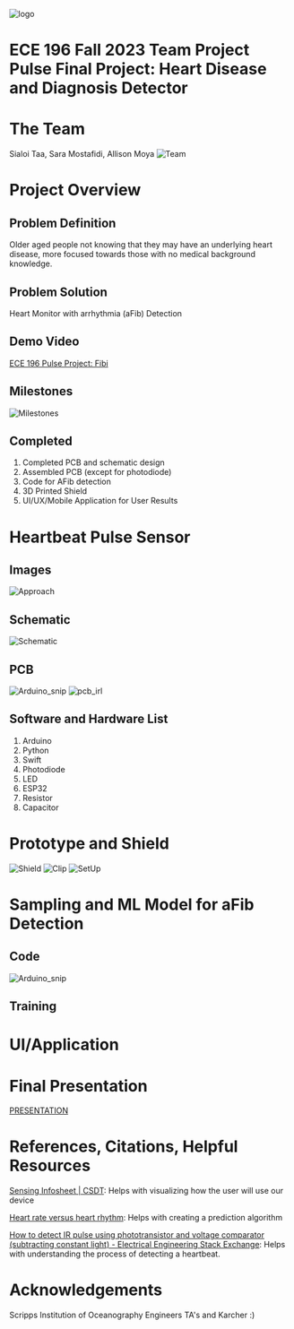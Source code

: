 ![logo](/imgs/UCSD-JacobsSchool-USpace_explainer_1@4x_0.png)
# ECE 196 Fall 2023 Team Project Pulse Final Project: Heart Disease and Diagnosis Detector
# The Team
Sialoi Taa, Sara Mostafidi, Allison Moya
![Team](/imgs/team.png)
# Project Overview
## Problem Definition
Older aged people not knowing that they may have an underlying heart disease, more focused towards those with no medical background knowledge.
## Problem Solution
Heart Monitor with arrhythmia (aFib) Detection

## Demo Video
[ECE 196 Pulse Project: 
Fibi](https://youtu.be/l_U-TADhpTM?si=gZzMEEWPGDS88HhN)
## Milestones
![Milestones](/imgs/Milestones.png)

## Completed
1. Completed PCB and schematic design
2. Assembled PCB (except for photodiode)
3. Code for AFib detection
4. 3D Printed Shield
5. UI/UX/Mobile Application for User Results

# Heartbeat Pulse Sensor
## Images
![Approach](/imgs/Proposed_Approach.png)

## Schematic
![Schematic](/imgs/Schematic.png)

## PCB
![Arduino_snip](/imgs/PCB.png)
![pcb_irl](/imgs/pcb_irl.png)

## Software and Hardware List
1. Arduino
2. Python
3. Swift
4. Photodiode
5. LED
6. ESP32
7. Resistor
8. Capacitor

# Prototype and Shield
![Shield](/imgs/shield.png)
![Clip](/imgs/clip.png)
![SetUp](/imgs/set_up.png)
# Sampling and ML Model for aFib Detection
## Code
![Arduino_snip](/imgs/Arduino_snip.png)
## Training
# UI/Application
# Final Presentation
[PRESENTATION](https://docs.google.com/presentation/d/1Bf_K1-Fuhnck8Ux5nZZ97LSzt35pcDPSmIBCwOtfqkg/edit?usp=sharing/)

# References, Citations, Helpful Resources
[Sensing Infosheet | CSDT](https://csdt.org/culture/performingarts/sensing-infosheet.html#:~:text=Photoplethysmography%20(PPG)%3A,result%20of%20each%20heart%20beat): Helps with visualizing how the user will use our device

[Heart rate versus heart rhythm](https://www.fibricheck.com/heart-rate-versus-heart-rhythm/): Helps with creating a prediction algorithm

[How to detect IR pulse using phototransistor and voltage comparator (subtracting constant light) - Electrical Engineering Stack Exchange](https://electronics.stackexchange.com/questions/464372/how-to-detect-ir-pulse-using-phototransistor-and-voltage-comparator-subtracting): Helps with understanding the process of detecting a heartbeat.

# Acknowledgements
Scripps Institution of Oceanography Engineers
TA's and Karcher :)
